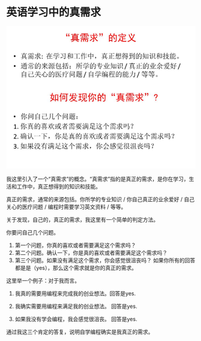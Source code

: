 # 英语学习中的真需求

![](/images/章2-“不背单词”的真需求英语学习法/英语学习中的真需求/幻灯片7.JPG)

我这里引入了一个“真需求”的概念。“真需求”指的是真正的需求，是你在学习，生活和工作中，真正想得到的知识和技能。

真正的需求，通常的来源包括。你所学的专业知识 / 你自己真正的业余爱好 / 自己关心的医疗问题 / 编程时需要学习英文资料 / 等等。

关于发现，自己的，真正的需求，我这里有一个简单的判定方法。

你要问自己几个问题。

1. 第一个问题，你真的喜欢或者需要满足这个需求吗？
2. 第二个问题。确认一下，你是真的喜欢或者需要满足这个需求吗？
3. 第三个问题。如果没有满足这个需求，你会感觉很沮丧吗？
如果你所有的回答都是是（yes），那么这个需求就是你的真正的需求。

这里举一个例子：对于我而言。

1.	我真的需要用编程来完成我的创业想法。回答是yes.

2.	我确实需要用编程来满足我的创业想法。
回答是yes.

3.	如果我没有学会编程，我会感觉很沮丧。
回答是yes.

通过我这三个肯定的答复，说明自学编程确实是我真正的需求。
